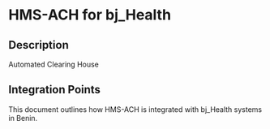 # HMS-ACH for bj_Health

## Description

Automated Clearing House

## Integration Points

This document outlines how HMS-ACH is integrated with bj_Health systems in Benin.
